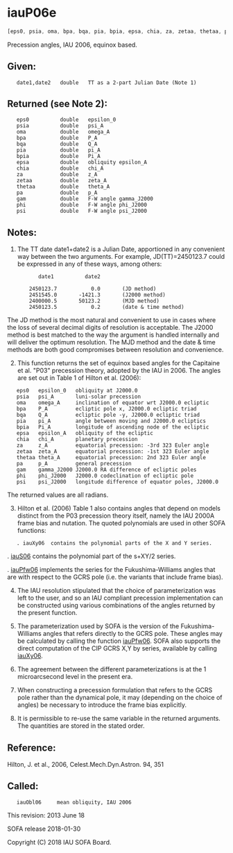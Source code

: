 # iauP06e

```js
[eps0, psia, oma, bpa, bqa, pia, bpia, epsa, chia, za, zetaa, thetaa, pa, gam, phi, psi] = IAU.p06e(date1, date2)
```

Precession angles, IAU 2006, equinox based.

## Given:
```
   date1,date2   double   TT as a 2-part Julian Date (Note 1)
```

## Returned (see Note 2):
```
   eps0          double   epsilon_0
   psia          double   psi_A
   oma           double   omega_A
   bpa           double   P_A
   bqa           double   Q_A
   pia           double   pi_A
   bpia          double   Pi_A
   epsa          double   obliquity epsilon_A
   chia          double   chi_A
   za            double   z_A
   zetaa         double   zeta_A
   thetaa        double   theta_A
   pa            double   p_A
   gam           double   F-W angle gamma_J2000
   phi           double   F-W angle phi_J2000
   psi           double   F-W angle psi_J2000
```

## Notes:

1) The TT date date1+date2 is a Julian Date, apportioned in any
   convenient way between the two arguments.  For example,
   JD(TT)=2450123.7 could be expressed in any of these ways,
   among others:

```
          date1          date2

       2450123.7           0.0       (JD method)
       2451545.0       -1421.3       (J2000 method)
       2400000.5       50123.2       (MJD method)
       2450123.5           0.2       (date & time method)
```

   The JD method is the most natural and convenient to use in
   cases where the loss of several decimal digits of resolution
   is acceptable.  The J2000 method is best matched to the way
   the argument is handled internally and will deliver the
   optimum resolution.  The MJD method and the date & time methods
   are both good compromises between resolution and convenience.

2) This function returns the set of equinox based angles for the
   Capitaine et al. "P03" precession theory, adopted by the IAU in
   2006.  The angles are set out in Table 1 of Hilton et al. (2006):

```
   eps0   epsilon_0   obliquity at J2000.0
   psia   psi_A       luni-solar precession
   oma    omega_A     inclination of equator wrt J2000.0 ecliptic
   bpa    P_A         ecliptic pole x, J2000.0 ecliptic triad
   bqa    Q_A         ecliptic pole -y, J2000.0 ecliptic triad
   pia    pi_A        angle between moving and J2000.0 ecliptics
   bpia   Pi_A        longitude of ascending node of the ecliptic
   epsa   epsilon_A   obliquity of the ecliptic
   chia   chi_A       planetary precession
   za     z_A         equatorial precession: -3rd 323 Euler angle
   zetaa  zeta_A      equatorial precession: -1st 323 Euler angle
   thetaa theta_A     equatorial precession: 2nd 323 Euler angle
   pa     p_A         general precession
   gam    gamma_J2000 J2000.0 RA difference of ecliptic poles
   phi    phi_J2000   J2000.0 codeclination of ecliptic pole
   psi    psi_J2000   longitude difference of equator poles, J2000.0
```

   The returned values are all radians.

3) Hilton et al. (2006) Table 1 also contains angles that depend on
   models distinct from the P03 precession theory itself, namely the
   IAU 2000A frame bias and nutation.  The quoted polynomials are
   used in other SOFA functions:

```
   . iauXy06  contains the polynomial parts of the X and Y series.
```

   . [iauS06][2]  contains the polynomial part of the s+XY/2 series.

   . [iauPfw06][3]  implements the series for the Fukushima-Williams
     angles that are with respect to the GCRS pole (i.e. the variants
     that include frame bias).

4) The IAU resolution stipulated that the choice of parameterization
   was left to the user, and so an IAU compliant precession
   implementation can be constructed using various combinations of
   the angles returned by the present function.

5) The parameterization used by SOFA is the version of the Fukushima-
   Williams angles that refers directly to the GCRS pole.  These
   angles may be calculated by calling the function [iauPfw06][3].  SOFA
   also supports the direct computation of the CIP GCRS X,Y by
   series, available by calling [iauXy06][1].

6) The agreement between the different parameterizations is at the
   1 microarcsecond level in the present era.

7) When constructing a precession formulation that refers to the GCRS
   pole rather than the dynamical pole, it may (depending on the
   choice of angles) be necessary to introduce the frame bias
   explicitly.

8) It is permissible to re-use the same variable in the returned
   arguments.  The quantities are stored in the stated order.

## Reference:

   Hilton, J. et al., 2006, Celest.Mech.Dyn.Astron. 94, 351

## Called:
```
   iauObl06     mean obliquity, IAU 2006
```

This revision:  2013 June 18

SOFA release 2018-01-30

Copyright (C) 2018 IAU SOFA Board.

[1]: iau.xy06.md
[2]: iau.s06.md
[3]: iau.pfw06.md
